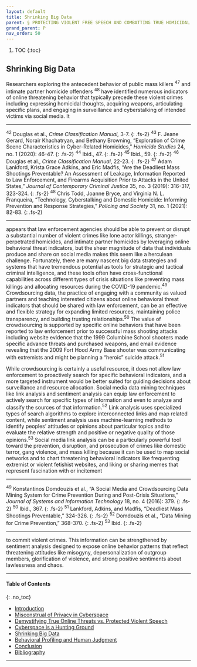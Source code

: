 ```yaml
---
layout: default
title: Shrinking Big Data  
parent: § PROTECTING VIOLENT FREE SPEECH AND COMBATTING TRUE HOMICIDAL THREATS IN CYBERSPACE   
grand_parent: P
nav_order: 50 
---
```

<style>
.dont-break-out {
  /* These are technically the same, but use both */
  overflow-wrap: break-word;
  word-wrap: break-word;

     -ms-word-break: break-all;
  /* This is the dangerous one in WebKit, as it breaks things wherever */
  word-break: break-all;
  /* Instead use this non-standard one: */
  word-break: break-word;
}

.youtube-container {
    position: relative;
    width: 100%;
    height: 0;
    padding-bottom: 56.25%;
}
.youtube-video {
    position: absolute;
    top: 0;
    left: 0;
    width: 100%;
    height: 100%;
}

</style>

<div class="dont-break-out" markdown="1">

1. TOC
{:toc}

## Shrinking Big Data
Researchers exploring the antecedent behavior of public mass killers <sup>47</sup> and intimate partner homicide offenders <sup>48</sup> have identified numerous indicators of online threatening behavior that typically precede these violent crimes including expressing homicidal thoughts, acquiring weapons, articulating specific plans, and engaging in surveillance and cyberstalking of intended victims via social media. It

***
<sup>42</sup> Douglas et al., *Crime Classification Manual,* 3-7. 
{: .fs-2}
<sup>43</sup> F. Jeane Gerard, Norair Khachatryan, and Bethany Browning, “Exploration of Crime Scene Characteristics in Cyber-Related Homicides,” *Homicide Studies* 24, no. 1 (2020): 46-47. 
{: .fs-2}
<sup>44</sup> Ibid., 47. 
{: .fs-2}
<sup>45</sup> Ibid., 59. 
{: .fs-2}
<sup>46</sup> Douglas et al., *Crime Classification Manual*, 22-23. 
{: .fs-2}
<sup>47</sup> Adam Lankford, Krista Grace Adkins, and Eric Madfis, “Are the Deadliest Mass Shootings Preventable? An Assessment of Leakage, Information Reported to Law Enforcement, and Firearms Acquisition Prior to Attacks in the United States,” *Journal of Contemporary Criminal Justice* 35, no. 3 (2019): 316-317, 323-324. 
{: .fs-2}
<sup>48</sup> Chris Todd, Joanne Bryce, and Virginia N. L. Franqueira, “Technology, Cyberstalking and Domestic Homicide: Informing Prevention and Response Strategies,” *Policing and Society* 31, no. 1 (2021): 82-83.
{: .fs-2}
***

appears that law enforcement agencies should be able to prevent or disrupt a substantial number of violent crimes like lone actor killings, stranger-perpetrated homicides, and intimate partner homicides by leveraging online behavioral threat indicators, but the sheer magnitude of data that individuals produce and share on social media makes this seem like a herculean challenge. Fortunately, there are many nascent big data strategies and systems that have tremendous potential as tools for strategic and tactical criminal intelligence, and these tools often have cross-functional capabilities across different types of crisis situations like preventing mass killings and allocating resources during the COVID-19 pandemic.<sup>49</sup> Crowdsourcing data, the practice of engaging with a community as valued partners and teaching interested citizens about online behavioral threat indicators that should be shared with law enforcement, can be an effective and flexible strategy for expanding limited resources, maintaining police transparency, and building trusting relationships.<sup>50</sup> The value of crowdsourcing is supported by specific online behaviors that have been reported to law enforcement prior to successful mass shooting attacks including website evidence that the 1999 Columbine School shooters made specific advance threats and purchased weapons, and email evidence revealing that the 2009 Fort Hood Army Base shooter was communicating with extremists and might be planning a “heroic” suicide attack.<sup>51</sup>

While crowdsourcing is certainly a useful resource, it does not allow law enforcement to proactively search for specific behavioral indicators, and a more targeted instrument would be better suited for guiding decisions about surveillance and resource allocation. Social media data mining techniques like link analysis and sentiment analysis can equip law enforcement to actively search for specific types of information and even to analyze and classify the sources of that information.<sup>52</sup> Link analysis uses specialized types of search algorithms to explore interconnected links and map related content, while sentiment analysis uses machine-learning methods to identify peoples’ attitudes or opinions about particular topics and to evaluate the relative strength and positive or negative quality of those opinions.<sup>53</sup> Social media link analysis can be a particularly powerful tool toward the prevention, disruption, and prosecution of crimes like domestic terror, gang violence, and mass killing because it can be used to map social networks and to chart threatening behavioral indicators like frequenting extremist or violent fetishist websites, and liking or sharing memes that represent fascination with or incitement

***
<sup>49</sup> Konstantinos Domdouzis et al., “A Social Media and Crowdsourcing Data Mining System for Crime Prevention During and Post-Crisis Situations,” *Journal of Systems and Information Technology* 18, no. 4 (2016): 379. 
{: .fs-2}
<sup>50</sup> Ibid., 367.
{: .fs-2}
<sup>51</sup> Lankford, Adkins, and Madfis, “Deadliest Mass Shootings Preventable,” 324-326.
{: .fs-2}
<sup>52</sup> Domdouzis et al., “Data Mining for Crime Prevention,” 368-370. 
{: .fs-2}
<sup>53</sup> Ibid.
{: .fs-2}
***

to commit violent crimes. This information can be strengthened by sentiment analysis designed to expose online behavior patterns that reflect threatening attitudes like misogyny, depersonalization of outgroup members, glorification of violence, and strong positive sentiments about lawlessness and chaos.

***

#### Table of Contents
{: .no_toc}

<ul><li> <a href="/docs/P/PROTECTING-VIOLENT-FREE-SPEECH-AND-COMBATTING-TRUE-HOMICIDAL-THREATS-IN-CYBERSPACE-1/">Introduction</a></li><li> <a href="/docs/P/PROTECTING-VIOLENT-FREE-SPEECH-AND-COMBATTING-TRUE-HOMICIDAL-THREATS-IN-CYBERSPACE-2/">Misconstrual of Privacy in Cyberspace</a></li><li> <a href="/docs/P/PROTECTING-VIOLENT-FREE-SPEECH-AND-COMBATTING-TRUE-HOMICIDAL-THREATS-IN-CYBERSPACE-3/">Demystifying True Online Threats vs. Protected Violent Speech</a></li><li> <a href="/docs/P/PROTECTING-VIOLENT-FREE-SPEECH-AND-COMBATTING-TRUE-HOMICIDAL-THREATS-IN-CYBERSPACE-4/">Cyberspace is a Hunting Ground</a></li><li> <a href="/docs/P/PROTECTING-VIOLENT-FREE-SPEECH-AND-COMBATTING-TRUE-HOMICIDAL-THREATS-IN-CYBERSPACE-5/">Shrinking Big Data</a></li><li> <a href="/docs/P/PROTECTING-VIOLENT-FREE-SPEECH-AND-COMBATTING-TRUE-HOMICIDAL-THREATS-IN-CYBERSPACE-6/">Behavioral Profiling and Human Judgment</a></li><li> <a href="/docs/P/PROTECTING-VIOLENT-FREE-SPEECH-AND-COMBATTING-TRUE-HOMICIDAL-THREATS-IN-CYBERSPACE-7/">Conclusion</a></li><li> <a href="/docs/P/PROTECTING-VIOLENT-FREE-SPEECH-AND-COMBATTING-TRUE-HOMICIDAL-THREATS-IN-CYBERSPACE-8/">Bibliography</a></li></ul>

***

</div>
